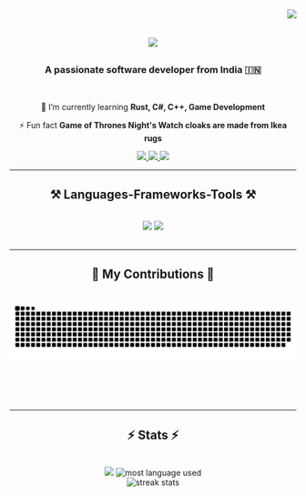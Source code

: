 <img align="right" src="https://visitor-badge.laobi.icu/badge?page_id=xcloudzy.xcloudzy" />

<h1 align="center">
    <img src="https://readme-typing-svg.herokuapp.com/?font=Righteous&size=35&center=true&vCenter=true&width=500&height=70&duration=4000&lines=Hi+There!+👋;+I'm+Cloudzy+a.k.a+Rossi+Amit!;" />
</h1>

<h3 align="center">A passionate software developer from India 🇮🇳</h3>

<br/>

<div align="center">
 
 <!-- 🔭 I’m currently working on **a marketplace** -->
 
 🌱 I’m currently learning **Rust, C#, C++, Game Development**

⚡ Fun fact **Game of Thrones Night's Watch cloaks are made from Ikea rugs**

 </div>
 
<div align="center"> 
  <a href="mailto:amit4.gujarat@gmail.com">
    <img src="https://img.shields.io/badge/Gmail-333333?style=for-the-badge&logo=gmail&logoColor=red" />
  </a>
  <a href="https://linkedin.com/in/rossiamit" target="_blank">
    <img src="https://img.shields.io/badge/LinkedIn-0077B5?style=for-the-badge&logo=linkedin&logoColor=white" target="_blank" />
  </a>
  <a href="https://xcloudzy.vercel.app" target="_blank">
     <img src="https://img.shields.io/badge/Portfolio-FF5722?style=for-the-badge&logo=todoist&logoColor=white" target="_blank" /> <!-- sqlite, safari, google-chrome are other good icon options -->
  </a>
</div>

 <hr/>
 
<h2 align="center">⚒️ Languages-Frameworks-Tools ⚒️</h2>
<br/>
<div align="center">
    <img src="https://skillicons.dev/icons?i=react,bootstrap,mui,html,css,vscode,github,figma,tailwind,git" />
    <img src="https://skillicons.dev/icons?i=nodejs,csharp,python,javascript,typescript,express,firebase,mongodb,c,java,nextjs,mysql" /><br>
</div>

<br/>
<hr/>

<div align="center">
  <h2>🐍 My Contributions 🐍</h2>
  <br>
  <img alt="snake eating my contributions" src="https://raw.githubusercontent.com/salesp07/salesp07/output/github-contribution-grid-snake.svg" />
  
  <br/><br/><br/>
</div>

<hr/>

<h2 align="center">⚡ Stats ⚡</h2>
<br>
<div align=center>
  <a href="https://discord.com/users/554929630377672706"><img src="https://lanyard.cnrad.dev/api/554929630377672706?showDisplayName=true" /></a>
  <img width=325 src="https://github-readme-stats.vercel.app/api/top-langs/?username=xcloudzy&show_icons=true&theme=dark&custom_title=Most%20used%20languages&langs_count=10&layout=compact&border_radius=10" alt="most language used" />
  <br/>
  <img src="https://github-readme-streak-stats-lime-nu.vercel.app?user=xcloudzy&theme=dark&date_format=j%20M%5B%20Y%5D&mode=weekly" alt="streak stats"/>
</div>
<!-- <a href="https://git.io/streak-stats"><img src="https://github-readme-streak-stats-lime-nu.vercel.app?user=xcloudzy&theme=dark&date_format=j%20M%5B%20Y%5D&mode=weekly&border_radius=10" alt="GitHub Streak" /></a> -->

<!-- <br/><br/>

<hr/>

<br/>

<div align="center">
<a href='https://ko-fi.com/V7V4RAK9C' target='_blank'><img height='64' style='border:0px;height:64px;' src='https://storage.ko-fi.com/cdn/kofi1.png?v=3' border='0' alt='Buy Me a Coffee at ko-fi.com' /></a>
</div> -->

<br/>
